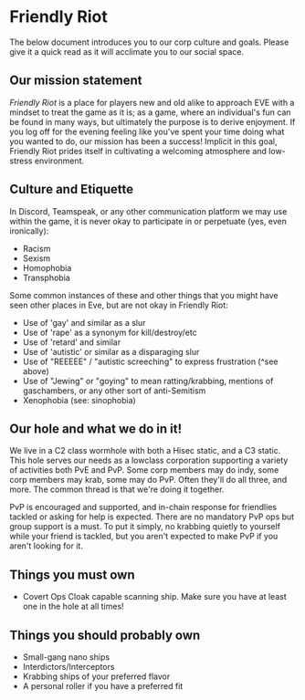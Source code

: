 # Friendly Riot

The below document introduces you to our corp culture and goals. Please give it a quick read as it will acclimate you to our social space.




## Our mission statement
*Friendly Riot* is a place for players new and old alike to approach EVE with a mindset to treat the game as it is; as a game, where an individual's fun can be found in many ways, but ultimately the purpose is to derive enjoyment. If you log off for the evening feeling like you've spent your time doing what you wanted to do, our mission has been a success! Implicit in this goal, Friendly Riot prides itself in cultivating a welcoming atmosphere and low-stress environment.




## Culture and Etiquette
In Discord, Teamspeak, or any other communication platform we may use within the game, it is never okay to participate in or perpetuate (yes, even ironically):
* Racism
* Sexism
* Homophobia
* Transphobia

Some common instances of these and other things that you might have seen other places in Eve, but are not okay in Friendly Riot:
* Use of 'gay' and similar as a slur 
* Use of 'rape' as a synonym for kill/destroy/etc
* Use of 'retard' and similar
* Use of 'autistic' or similar as a disparaging slur
* Use of "REEEEE" / "autistic screeching" to express frustration (^see above)
* Use of "Jewing" or "goying" to mean ratting/krabbing, mentions of gaschambers, or any other sort of anti-Semitism
* Xenophobia (see: sinophobia)




## Our hole and what we do in it!

We live in a C2 class wormhole with both a Hisec static, and a C3 static. This hole serves our needs as a lowclass corporation supporting a variety of activities both PvE and PvP. Some corp members may do indy, some corp members may krab, some may do PvP. Often they'll do all three, and more. The common thread is that we're doing it together.

PvP is encouraged and supported, and in-chain response for friendlies tackled or asking for help is expected. There are no mandatory PvP ops but group support is a must. To put it simply, no krabbing quietly to yourself while your friend is tackled, but you aren't expected to make PvP if you aren't looking for it.




## Things you must own

* Covert Ops Cloak capable scanning ship. Make sure you have at least one in the hole at all times!


## Things you should probably own

* Small-gang nano ships
* Interdictors/Interceptors
* Krabbing ships of your preferred flavor 
* A personal roller if you have a preferred fit


